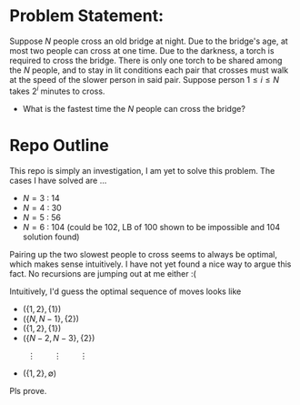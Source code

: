 # Problem Statement: 

Suppose $N$ people cross an old bridge at night. Due to the bridge's age, at most two people can cross at one time. 
Due to the darkness, a torch is required to cross the bridge. There is only one torch to be shared among the $N$ people, and to stay in lit conditions each pair that crosses must walk at the speed of the slower person in said pair. Suppose person $1 \leq i \leq N$ takes $2^i$ minutes to cross. 

- What is the fastest time the $N$ people can cross the bridge?

# Repo Outline 

This repo is simply an investigation, I am yet to solve this problem. The cases I have solved are $\dots$

- $N = 3$ : $14$
- $N = 4$ : $30$
- $N = 5$ : $56$
- $N = 6$ : $104$ (could be $102$, LB of $100$ shown to be impossible and $104$ solution found)

Pairing up the two slowest people to cross seems to always be optimal, which makes sense intuitively. I have not yet found a nice way to argue this fact. No recursions are jumping out at me either :(

Intuitively, I'd guess the optimal sequence of moves looks like 

- $(\{1,2\}, \{1\})$
- $(\{N, N-1\}, \{2\})$ 
- $(\{1,2\}, \{1\})$
- $(\{N-2, N-3\}, \{2\})$

$\qquad \vdots \qquad \vdots \qquad \vdots$ 

- $(\{1,2\}, \emptyset)$

Pls prove. 
